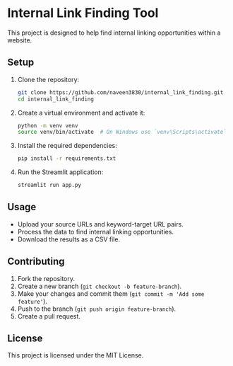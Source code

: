 # Internal Link Finding Tool

This project is designed to help find internal linking opportunities within a website.

## Setup

1. Clone the repository:
   ```sh
   git clone https://github.com/naveen3830/internal_link_finding.git
   cd internal_link_finding
   ```

2. Create a virtual environment and activate it:
   ```sh
   python -m venv venv
   source venv/bin/activate  # On Windows use `venv\Scripts\activate`
   ```

3. Install the required dependencies:
   ```sh
   pip install -r requirements.txt
   ```

4. Run the Streamlit application:
   ```sh
   streamlit run app.py
   ```

## Usage

- Upload your source URLs and keyword-target URL pairs.
- Process the data to find internal linking opportunities.
- Download the results as a CSV file.

## Contributing

1. Fork the repository.
2. Create a new branch (`git checkout -b feature-branch`).
3. Make your changes and commit them (`git commit -m 'Add some feature'`).
4. Push to the branch (`git push origin feature-branch`).
5. Create a pull request.

## License

This project is licensed under the MIT License.